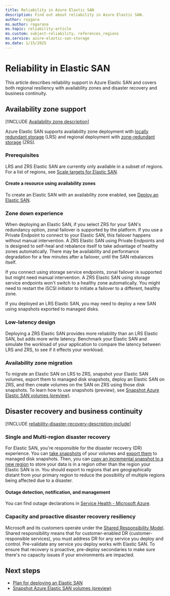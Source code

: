 ```yaml
---
title: Reliability in Azure Elastic SAN
description: Find out about reliability in Azure Elastic SAN.
author: roygara
ms.author: rogarana
ms.topic: reliability-article
ms.custom: subject-reliability, references_regions
ms.service: azure-elastic-san-storage
ms.date: 1/15/2025
---
```


# Reliability in Elastic SAN

This article describes reliability support in Azure Elastic SAN and covers both regional resiliency with availability zones and disaster recovery and business continuity.

## Availability zone support

[!INCLUDE [Availability zone description](includes/reliability-availability-zone-description-include.md)]

Azure Elastic SAN supports availability zone deployment with [locally redundant storage](../storage/elastic-san/elastic-san-planning.md#locally-redundant-storage) (LRS) and regional deployment with [zone-redundant storage](../storage/elastic-san/elastic-san-planning.md#zone-redundant-storage) (ZRS).

### Prerequisites

LRS and ZRS Elastic SAN are currently only available in a subset of regions. For a list of regions, see [Scale targets for Elastic SAN](../storage/elastic-san/elastic-san-scale-targets.md).


#### Create a resource using availability zones

To create an Elastic SAN with an availability zone enabled, see [Deploy an Elastic SAN](../storage/elastic-san/elastic-san-create.md).


### Zone down experience

When deploying an Elastic SAN, if you select ZRS for your SAN's redundancy option, zonal failover is supported by the platform. If you use a Private Endpoint to connect to your Elastic SAN, this failover happens without manual intervention. A ZRS Elastic SAN using Private Endpoints and is designed to self-heal and rebalance itself to take advantage of healthy zones automatically. There may be availability and performance degradation for a few minutes after a failover, until the SAN rebalances itself.

If you connect using storage service endpoints, zonal failover is supported but might need manual intervention. A ZRS Elastic SAN using storage service endpoints won't switch to a healthy zone automatically. You might need to restart the iSCSI initiator to initiate a failover to a different, healthy zone.

If you deployed an LRS Elastic SAN, you may need to deploy a new SAN using snapshots exported to managed disks.

### Low-latency design

Deploying a ZRS Elastic SAN provides more reliability than an LRS Elastic SAN, but adds more write latency. Benchmark your Elastic SAN and simulate the workload of your application to compare the latency between LRS and ZRS, to see if it effects your workload.

### Availability zone migration

To migrate an Elastic SAN on LRS to ZRS, snapshot your Elastic SAN volumes, export them to managed disk snapshots, deploy an Elastic SAN on ZRS, and then create volumes on the SAN on ZRS using those disk snapshots. To learn how to use snapshots (preview), see [Snapshot Azure Elastic SAN volumes (preview)](../storage/elastic-san/elastic-san-snapshots.md).

## Disaster recovery and business continuity

[!INCLUDE [reliability-disaster-recovery-description-include](includes/reliability-disaster-recovery-description-include.md)]

### Single and Multi-region disaster recovery

For Elastic SAN, you're responsible for the disaster recovery (DR) experience. You can [take snapshots](../storage/elastic-san/elastic-san-snapshots.md) of your volumes and [export them](../storage/elastic-san/elastic-san-snapshots.md#export-volume-snapshot) to managed disk snapshots. Then, you can [copy an incremental snapshot to a new region](/azure/virtual-machines/disks-copy-incremental-snapshot-across-regions) to store your data is in a region other than the region your Elastic SAN is in. You should export to regions that are geographically distant from your primary region to reduce the possibility of multiple regions being affected due to a disaster.

#### Outage detection, notification, and management

You can find outage declarations in [Service Health - Microsoft Azure](https://portal.azure.com/#view/Microsoft_Azure_Health/AzureHealthBrowseBlade/~/serviceIssues). 

### Capacity and proactive disaster recovery resiliency

Microsoft and its customers operate under the [Shared Responsibility Model](./availability-zones-overview.md#shared-responsibility-model). Shared responsibility means that for customer-enabled DR (customer-responsible services), you must address DR for any service you deploy and control. Pre-validate any service you deploy works with Elastic SAN. To ensure that recovery is proactive, pre-deploy secondaries to make sure there's no capacity issues if your environments are impacted.

## Next steps

- [Plan for deploying an Elastic SAN](../storage/elastic-san/elastic-san-planning.md)
- [Snapshot Azure Elastic SAN volumes (preview)](../storage/elastic-san/elastic-san-snapshots.md)
